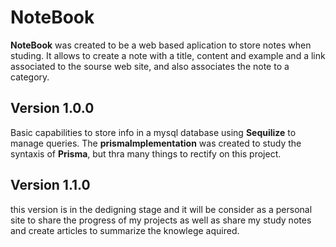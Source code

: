 # NoteBook

**NoteBook** was created to be a web based aplication to store notes when studing. It allows to create a note with a title, content and example and a link associated to the sourse web site, and also associates the note to a category.

## Version 1.0.0

Basic capabilities to store info in a mysql database using **Sequilize** to manage queries. 
The **prismaImplementation** was created to study the syntaxis of **Prisma**, but thra many things to rectify on this project.

## Version 1.1.0
this version is in the dedigning stage and it will be consider as a personal site to share the progress of my projects as well as share my study notes and create articles to summarize the knowlege aquired.
